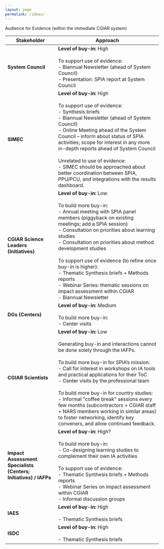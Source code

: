 ```yaml
---
layout: page
permalink: /ideas/
---
```




Audience for Evidence (within the immediate CGIAR system)



| Stakeholder                       | Approach                                                                                                                    |
|-----------------------------------|-----------------------------------------------------------------------------------------------------------------------------|
| **System Council**                | **Level of buy-in:** High<br><br>To support use of evidence:<br>- Biannual Newsletter (ahead of System Council)<br>- Presentation: SPIA report at System Council |
| **SIMEC**                         | **Level of buy-in:** High<br><br>To support use of evidence:<br>- Synthesis briefs<br>- Biannual Newsletter (ahead of System Council)<br>- Online Meeting ahead of the System Council – inform about status of SPIA activities; scope for interest in any more in-depth reports ahead of System Council<br><br>Unrelated to use of evidence:<br>- SIMEC should be approached about better coordination between SPIA, PPU/PCU, and integrations with the results dashboard. |
| **CGIAR Science Leaders (Initiatives)** | **Level of buy-in:** Low<br><br>To build more buy-in:<br>- Annual meeting with SPIA panel members (piggyback on existing meetings; add a SPIA session)<br>- Consultation on priorities about learning studies<br>- Consultation on priorities about method development studies<br><br>To support use of evidence (to refine once buy-in is higher):<br>- Thematic Synthesis briefs + Methods reports<br>- Webinar Series: thematic sessions on impact assessment within CGIAR<br>- Biannual Newsletter |
| **DGs (Centers)**                 | **Level of buy-in:** Medium<br><br>To build more buy-in:<br>- Center visits                                                                 |
| **CGIAR Scientists**              | **Level of buy-in:** Low<br><br>Generating buy-in and interactions cannot be done solely through the IAFPs.<br><br>To build more buy-in for SPIA’s mission:<br>- Call for interest in workshops on IA tools and practical applications for their ToC<br>- Center visits by the professional team<br><br>To build more buy-in for country studies:<br>- Informal "coffee break" sessions every few months (subcontractors + CGIAR staff + NARS members working in similar areas) to foster networking, identify key conveners, and allow continued feedback. |
| **Impact Assessment Specialists (Centers; Initiatives) / IAFPs** | **Level of buy-in:** High?<br><br>To build more buy-in:<br>- Co-designing learning studies to complement their own IA activities<br><br>To support use of evidence:<br>- Thematic Synthesis briefs + Methods reports<br>- Webinar Series on impact assessment within CGIAR<br>- Informal discussion groups |
| **IAES**                          | **Level of buy-in:** High<br><br>- Thematic Synthesis briefs                                                                 |
| **ISDC**                          | **Level of buy-in:** High<br><br>- Thematic Synthesis briefs                                                                 |

